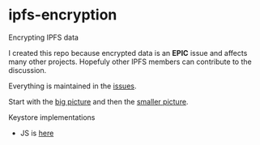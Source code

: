 # ipfs-encryption
Encrypting IPFS data

I created this repo because encrypted data is an **EPIC** issue and affects many other projects. Hopefuly other IPFS members can contribute to the discussion.

Everything is maintained in the [issues](https://github.com/richardschneider/ipfs-encryption/issues). 

Start with the [big picture](https://github.com/richardschneider/ipfs-encryption/issues/3) and then the [smaller picture](https://github.com/richardschneider/ipfs-encryption/issues/8).

Keystore implementations
- JS is [here](https://github.com/richardschneider/ipfs-encryption/blob/master/src/keystore.md)
